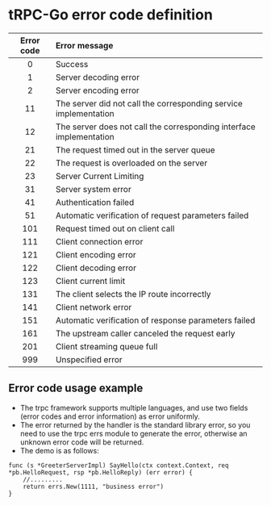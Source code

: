 # tRPC-Go error code definition

| Error code | Error message |
| :----: | :---- |
| 0 | Success |
| 1 | Server decoding error |
| 2 | Server encoding error |
| 11 | The server did not call the corresponding service implementation |
| 12 | The server does not call the corresponding interface implementation |
| 21 | The request timed out in the server queue |
| 22 | The request is overloaded on the server |
| 23 | Server Current Limiting |
| 31 | Server system error |
| 41 | Authentication failed |
| 51 | Automatic verification of request parameters failed |
| 101 | Request timed out on client call |
| 111 | Client connection error |
| 121 | Client encoding error |
| 122 | Client decoding error |
| 123 | Client current limit |
| 131 | The client selects the IP route incorrectly |
| 141 | Client network error |
| 151 | Automatic verification of response parameters failed |
| 161 | The upstream caller canceled the request early |
| 201 | Client streaming queue full |
| 999 | Unspecified error |

## Error code usage example
- The trpc framework supports multiple languages, and use two fields (error codes and error information) as error uniformly.
- The error returned by the handler is the standard library error, so you need to use the trpc errs module to generate the error, otherwise an unknown error code will be returned.
- The demo is as follows:
```golang
func (s *GreeterServerImpl) SayHello(ctx context.Context, req *pb.HelloRequest, rsp *pb.HelloReply) (err error) {
    //.........
    return errs.New(1111, "business error")
}
```